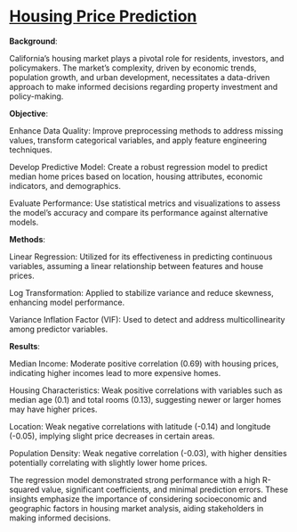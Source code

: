 <h1 style="font-weight: bold; text-decoration: underline;">Housing Price Prediction</h1>

<strong>Background</strong>:

California’s housing market plays a pivotal role for residents, investors, and policymakers. The market’s complexity, driven by economic trends, population growth, and urban development, necessitates a data-driven approach to make informed decisions regarding property investment and policy-making.

<strong>Objective</strong>:

Enhance Data Quality: Improve preprocessing methods to address missing values, transform categorical variables, and apply feature engineering techniques.

Develop Predictive Model: Create a robust regression model to predict median home prices based on location, housing attributes, economic indicators, and demographics.

Evaluate Performance: Use statistical metrics and visualizations to assess the model’s accuracy and compare its performance against alternative models.

<strong>Methods</strong>:

Linear Regression: Utilized for its effectiveness in predicting continuous variables, assuming a linear relationship between features and house prices.

Log Transformation: Applied to stabilize variance and reduce skewness, enhancing model performance.

Variance Inflation Factor (VIF): Used to detect and address multicollinearity among predictor variables.

<strong>Results</strong>:

Median Income: Moderate positive correlation (0.69) with housing prices, indicating higher incomes lead to more expensive homes.

Housing Characteristics: Weak positive correlations with variables such as median age (0.1) and total rooms (0.13), suggesting newer or larger homes may have higher prices.

Location: Weak negative correlations with latitude (-0.14) and longitude (-0.05), implying slight price decreases in certain areas.

Population Density: Weak negative correlation (-0.03), with higher densities potentially correlating with slightly lower home prices.

The regression model demonstrated strong performance with a high R-squared value, significant coefficients, and minimal prediction errors. 
These insights emphasize the importance of considering socioeconomic and geographic factors in housing market analysis, aiding stakeholders in making informed decisions.
